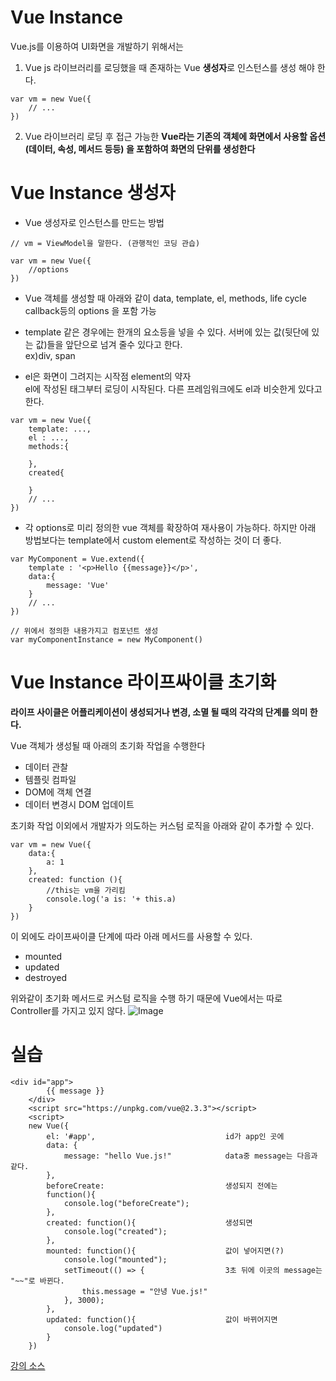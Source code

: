 Vue Instance
=================

Vue.js를 이용하여 UI화면을 개발하기 위해서는 

 1. Vue js 라이브러리를 로딩했을 때 존재하는 Vue **생성자**로 인스턴스를 생성 해야 한다.

```
var vm = new Vue({
    // ...
})
```

2. Vue 라이브러리 로딩 후 접근 가능한 **Vue라는 기존의 객체에 화면에서 사용할 옵션 (데이터, 속성, 메서드 등등) 을 포함하여 화면의 단위를 생성한다**


Vue Instance 생성자
=============
* Vue 생성자로 인스턴스를 만드는 방법

```
// vm = ViewModel을 말한다. (관행적인 코딩 관습)

var vm = new Vue({
    //options
})
```



* Vue 객체를 생성할 때 아래와 같이 data, template, el, methods, life cycle callback등의 options 을 포함 가능

* template 같은 경우에는  한개의 요소등을 넣을 수 있다. 서버에 있는 값(뒷단에 있는 값)들을 앞단으로 넘겨 줄수 있다고 한다.<br>
ex)div, span

* el은 화면이 그려지는 시작점 element의 약자<br>
el에 작성된 태그부터 로딩이 시작된다. 다른 프레임워크에도 el과 비슷한게 있다고 한다.
```
var vm = new Vue({
    template: ...,
    el : ...,
    methods:{

    },
    created{

    }
    // ...
})
```

* 각 options로 미리 정의한 vue 객체를 확장하여 재사용이 가능하다. 하지만 아래 방법보다는 template에서 custom element로 작성하는 것이 더 좋다.

```
var MyComponent = Vue.extend({
    template : '<p>Hello {{message}}</p>',
    data:{
        message: 'Vue'
    }
    // ...
})

// 위에서 정의한 내용가지고 컴포넌트 생성
var myComponentInstance = new MyComponent()
```

Vue Instance 라이프싸이클 초기화
===================
**라이프 사이클은 어플리케이션이 생성되거나 변경, 소멸 될 때의 각각의 단계를 의미 한다.**

Vue 객체가 생성될 때 아래의 초기화 작업을 수행한다

* 데이터 관찰
* 템플릿 컴파일
* DOM에 객체 연결
* 데이터 변경시 DOM 업데이트

초기화 작업 이외에서 개발자가 의도하는 커스텀 로직을 아래와 같이 추가할 수 있다.
```
var vm = new Vue({
    data:{
        a: 1
    },
    created: function (){
        //this는 vm을 가리킴
        console.log('a is: '+ this.a)
    }
})
```

이 외에도 라이프싸이클 단계에 따라 아래 메서드를 사용할 수 있다.
* mounted
* updated
* destroyed

위와같이 초기화 메서드로 커스텀 로직을 수행 하기 때문에  Vue에서는 따로 Controller를 가지고 있지 않다.
![Image](https://vuejs.org/images/lifecycle.png)


실습
=========
```
<div id="app">
        {{ message }}
    </div>
    <script src="https://unpkg.com/vue@2.3.3"></script>
    <script>
    new Vue({
        el: '#app',                             id가 app인 곳에
        data: {
            message: "hello Vue.js!"            data중 message는 다음과 같다.
        },
        beforeCreate:                           생성되지 전에는
        function(){
            console.log("beforeCreate");
        },
        created: function(){                    생성되면
            console.log("created");
        },
        mounted: function(){                    값이 넣어지면(?)    
            console.log("mounted");
            setTimeout(() => {                  3초 뒤에 이곳의 message는 "~~"로 바뀐다.
                this.message = "안녕 Vue.js!"
            }, 3000);
        },
        updated: function(){                    값이 바뀌어지면
            console.log("updated")
        }
    })
```
[강의 소스](https://backgwangm.github.io/Study_Vue/Study_Document_Inflearn/Instance,%20lifecycle/)
